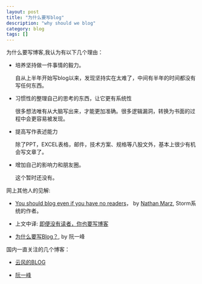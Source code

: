 ```yaml
---
layout: post
title: "为什么要写blog"
description: "why should we blog"
category: blog
tags: []
---
```



为什么要写博客,我认为有以下几个理由：

* 培养坚持做一件事情的毅力。

  自从上半年开始写blog以来，发现坚持实在太难了，中间有半年的时间都没有写任何东西。

* 习惯性的整理自己的思考的东西，让它更有系统性

  很多想法唯有从大脑写出来，才能更加准确。很多逻辑漏洞，转换为书面的过程中会更容易被发现。

* 提高写作表述能力

  除了PPT，EXCEL表格，邮件，技术方案、规格等八股文外，基本上很少有机会写文章了。

* 增加自己的影响力和朋友圈。

  这个暂时还没有。


网上其他人的见解:

* [You should blog even if you have no readers](http://nathanmarz.com/blog/you-should-blog-even-if-you-have-no-readers.html)， by [Nathan Marz](https://github.com/nathanmarz), Storm系统的作者。

* 上文中译: [即便没有读者，你也要写博客](http://blog.jobbole.com/38258/)

* [为什么要写Blog？](http://www.ruanyifeng.com/blog/2006/12/why_i_keep_blogging.html), by 阮一峰

国内一直关注的几个博客：

* [云风的BLOG](http://blog.codingnow.com/)

* [阮一峰](http://www.ruanyifeng.com/blog/)

